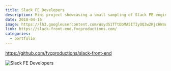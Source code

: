 ```yaml
---
title: Slack FE Developers
description: Mini project showcasing a small sampling of Slack FE engineers in Bay Area
date: 2018-04-16
image: https://lh3.googleusercontent.com/WsydS1TTtDbMA5ITIyOQ3w2KjcHWaWhVWkv73G_9_O-UqZXs0hfuTWi6XFe9_ULUMUES-BogUaD2KPLdjC3KpF-EEuWVRuBzz2_xT-MWidMK2B6VoUDqNp5a8Xmhakj8POljuYLmIHEAOw5eSH57aWijTVOHom2PuMISvUiRIQFgfBp5sBmLh2Qj3J1IXet-ZjCiBhheVIhIToZbbcA02DrFY4p8rERw6hjYTSWzEpHHTBZ6F2RXDra42YFW_Ta_ytv4PXGkloMMWA2RMW9S9Dz3RQClhozbX8tQFr7G8SAARigV0uAog2f_oF6W05GwWT7MpjIDAi0lh8wjtrZ2XRhN0oNLwNel7n9MGyAOJT94WcvFSgZfrBXhBNab5NeBu2FJJiQrQbnPd4Sm0MfLzBeGPRqfOR7LQhh1otPWWYEfBtrdoaebrEyrqlWlXzcWAzxe1C5bqhDVHqn9CEGj6u7yJDAQi8HLxCeiYO45lUtSv2ZRauLT3KrNm66Kl1WdoBf-3OCjHW1llQt_hsES74ALv-q8HpOdeKEbl0gayhLC8zzQs8nJQHZ34O6Ap-BHBYI9nL13QjF-NDaCDiE0z1NzJwvoB9-gC1hhIIjcJtgaeOuwsa3QrBcw43m99C8H=w2431-h920-no
link: https://slack-front-end.fvcproductions.com/
categories:
  - portfolio
---
```


https://github.com/fvcproductions/slack-front-end

![Slack FE Developers](https://lh3.googleusercontent.com/WsydS1TTtDbMA5ITIyOQ3w2KjcHWaWhVWkv73G_9_O-UqZXs0hfuTWi6XFe9_ULUMUES-BogUaD2KPLdjC3KpF-EEuWVRuBzz2_xT-MWidMK2B6VoUDqNp5a8Xmhakj8POljuYLmIHEAOw5eSH57aWijTVOHom2PuMISvUiRIQFgfBp5sBmLh2Qj3J1IXet-ZjCiBhheVIhIToZbbcA02DrFY4p8rERw6hjYTSWzEpHHTBZ6F2RXDra42YFW_Ta_ytv4PXGkloMMWA2RMW9S9Dz3RQClhozbX8tQFr7G8SAARigV0uAog2f_oF6W05GwWT7MpjIDAi0lh8wjtrZ2XRhN0oNLwNel7n9MGyAOJT94WcvFSgZfrBXhBNab5NeBu2FJJiQrQbnPd4Sm0MfLzBeGPRqfOR7LQhh1otPWWYEfBtrdoaebrEyrqlWlXzcWAzxe1C5bqhDVHqn9CEGj6u7yJDAQi8HLxCeiYO45lUtSv2ZRauLT3KrNm66Kl1WdoBf-3OCjHW1llQt_hsES74ALv-q8HpOdeKEbl0gayhLC8zzQs8nJQHZ34O6Ap-BHBYI9nL13QjF-NDaCDiE0z1NzJwvoB9-gC1hhIIjcJtgaeOuwsa3QrBcw43m99C8H=s800)
